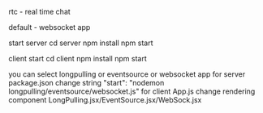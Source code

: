 rtc - real time chat

default - websocket app

start server
    cd server
    npm install
    npm start

client start
    cd client
    npm install
    npm start

you can select longpulling or eventsource or websocket app
    for server
        package.json
        change string
        "start": "nodemon longpulling/eventsource/websocket.js"
    for client
        App.js
        change rendering component
        LongPulling.jsx/EventSource.jsx/WebSock.jsx
